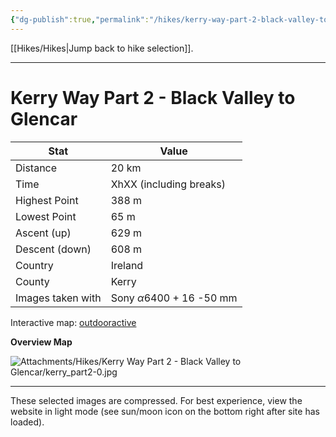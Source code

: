 ```yaml
---
{"dg-publish":true,"permalink":"/hikes/kerry-way-part-2-black-valley-to-glencar/","hide":"true","updated":"2025-06-16T17:14:37.000+02:00"}
---
```


[[Hikes/Hikes\|Jump back to hike selection]].

---
# Kerry Way Part 2 - Black Valley to Glencar
 
| Stat              | Value                                |
| ----------------- | ------------------------------------ |
| Distance          | 20 km                                |
| Time              | XhXX (including breaks)              |
| Highest Point     | 388 m                                |
| Lowest Point      | 65 m                                 |
| Ascent (up)       | 629 m                                |
| Descent (down)    | 608 m                                |
| Country           | Ireland                              |
| County            | Kerry                                |
| Images taken with | Sony $\alpha\text{6400}$ + 16 -50 mm |

Interactive map: [outdooractive](https://www.outdooractive.com/en/route/hiking-trail/southwest-ireland/kerry-way-part-2-black-valley-glencar-skip-lough-acoose-/318337185/?share=%7E3ix7nvcp%244osshxkp)

**Overview Map**

![Attachments/Hikes/Kerry Way Part 2 - Black Valley to Glencar/kerry_part2-0.jpg](/img/user/Attachments/Hikes/Kerry%20Way%20Part%202%20-%20Black%20Valley%20to%20Glencar/kerry_part2-0.jpg)

---
These selected images are compressed. For best experience, view the website in light mode (see sun/moon icon on the bottom right after site has loaded).